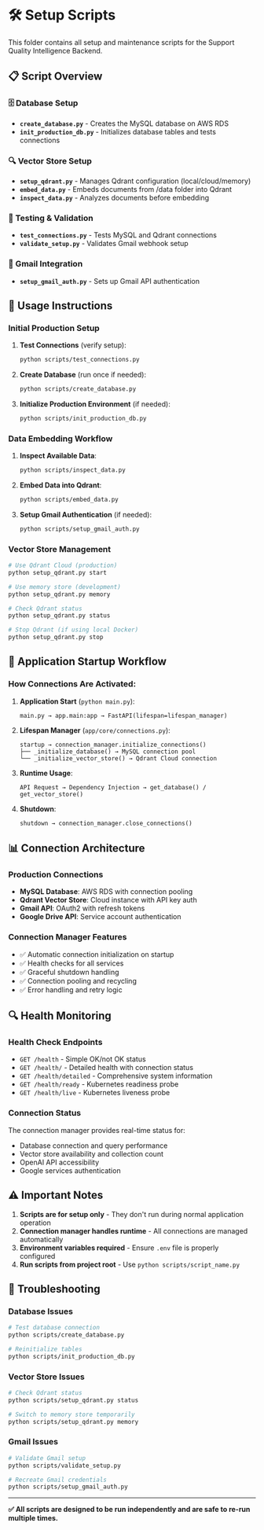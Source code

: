 # 🛠️ Setup Scripts

This folder contains all setup and maintenance scripts for the Support Quality Intelligence Backend.

## **📋 Script Overview**

### **🗄️ Database Setup**
- **`create_database.py`** - Creates the MySQL database on AWS RDS
- **`init_production_db.py`** - Initializes database tables and tests connections

### **🔍 Vector Store Setup**
- **`setup_qdrant.py`** - Manages Qdrant configuration (local/cloud/memory)
- **`embed_data.py`** - Embeds documents from /data folder into Qdrant
- **`inspect_data.py`** - Analyzes documents before embedding

### **🔧 Testing & Validation**
- **`test_connections.py`** - Tests MySQL and Qdrant connections
- **`validate_setup.py`** - Validates Gmail webhook setup

### **📧 Gmail Integration**
- **`setup_gmail_auth.py`** - Sets up Gmail API authentication

## **🚀 Usage Instructions**

### **Initial Production Setup**

1. **Test Connections** (verify setup):
   ```bash
   python scripts/test_connections.py
   ```

2. **Create Database** (run once if needed):
   ```bash
   python scripts/create_database.py
   ```

3. **Initialize Production Environment** (if needed):
   ```bash
   python scripts/init_production_db.py
   ```

### **Data Embedding Workflow**

1. **Inspect Available Data**:
   ```bash
   python scripts/inspect_data.py
   ```

2. **Embed Data into Qdrant**:
   ```bash
   python scripts/embed_data.py
   ```

3. **Setup Gmail Authentication** (if needed):
   ```bash
   python scripts/setup_gmail_auth.py
   ```

### **Vector Store Management**

```bash
# Use Qdrant Cloud (production)
python setup_qdrant.py start

# Use memory store (development)
python setup_qdrant.py memory

# Check Qdrant status
python setup_qdrant.py status

# Stop Qdrant (if using local Docker)
python setup_qdrant.py stop
```

## **🔄 Application Startup Workflow**

### **How Connections Are Activated:**

1. **Application Start** (`python main.py`):
   ```
   main.py → app.main:app → FastAPI(lifespan=lifespan_manager)
   ```

2. **Lifespan Manager** (`app/core/connections.py`):
   ```
   startup → connection_manager.initialize_connections()
   ├── _initialize_database() → MySQL connection pool
   └── _initialize_vector_store() → Qdrant Cloud connection
   ```

3. **Runtime Usage**:
   ```
   API Request → Dependency Injection → get_database() / get_vector_store()
   ```

4. **Shutdown**:
   ```
   shutdown → connection_manager.close_connections()
   ```

## **📊 Connection Architecture**

### **Production Connections**
- **MySQL Database**: AWS RDS with connection pooling
- **Qdrant Vector Store**: Cloud instance with API key auth
- **Gmail API**: OAuth2 with refresh tokens
- **Google Drive API**: Service account authentication

### **Connection Manager Features**
- ✅ Automatic connection initialization on startup
- ✅ Health checks for all services
- ✅ Graceful shutdown handling
- ✅ Connection pooling and recycling
- ✅ Error handling and retry logic

## **🔍 Health Monitoring**

### **Health Check Endpoints**
- `GET /health` - Simple OK/not OK status
- `GET /health/` - Detailed health with connection status
- `GET /health/detailed` - Comprehensive system information
- `GET /health/ready` - Kubernetes readiness probe
- `GET /health/live` - Kubernetes liveness probe

### **Connection Status**
The connection manager provides real-time status for:
- Database connection and query performance
- Vector store availability and collection count
- OpenAI API accessibility
- Google services authentication

## **⚠️ Important Notes**

1. **Scripts are for setup only** - They don't run during normal application operation
2. **Connection manager handles runtime** - All connections are managed automatically
3. **Environment variables required** - Ensure `.env` file is properly configured
4. **Run scripts from project root** - Use `python scripts/script_name.py`

## **🔧 Troubleshooting**

### **Database Issues**
```bash
# Test database connection
python scripts/create_database.py

# Reinitialize tables
python scripts/init_production_db.py
```

### **Vector Store Issues**
```bash
# Check Qdrant status
python scripts/setup_qdrant.py status

# Switch to memory store temporarily
python scripts/setup_qdrant.py memory
```

### **Gmail Issues**
```bash
# Validate Gmail setup
python scripts/validate_setup.py

# Recreate Gmail credentials
python scripts/setup_gmail_auth.py
```

---

**✅ All scripts are designed to be run independently and are safe to re-run multiple times.**
